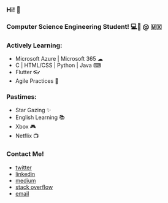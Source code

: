 ### Hi! 👋

### Computer Science Engineering Student! 💻🚀 @ :mexico:

### Actively Learning:
 - Microsoft Azure |  Microsoft 365 ☁
 - C | HTML/CSS | Python | Java ⌨
 - Flutter 👓
 - Agile Practices 🧠
 
### Pastimes:
 - Star Gazing ✨
 - English Learning 📚
 - Xbox 🎮
 - Netflix 📺
 
### Contact Me!
 - <a href="https://twitter.com/msalazar_97" target="_blank">twitter</a>
 - <a href="https://www.linkedin.com/in/manuel-salazar-avila/" target="_blank">linkedin</a>
 - <a href="https://msalazar97.medium.com/" target="_blank">medium</a>
 - <a href="https://stackoverflow.com/users/14415889/manuel-salazar-avila/" target="_blank">stack overflow</a>
 - <a href="mailto:manuel.salazaravila@outlook.com" target="_blank">email</a>
